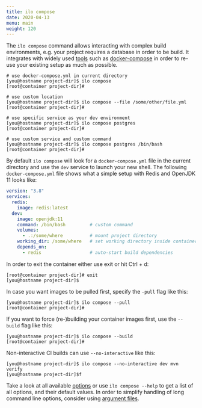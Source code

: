 ```yaml
---
title: ilo compose
date: 2020-04-13
menu: main
weight: 120
---
```


The `ilo compose` command allows interacting with complex build environments, e.g. your project requires a database in order to be build. It integrates with widely used [tools](./runtimes) such as [docker-compose](https://docs.docker.com/compose/) in order to re-use your existing setup as much as possible.

```console
# use docker-compose.yml in current directory
[you@hostname project-dir]$ ilo compose
[root@container project-dir]#

# use custom location
[you@hostname project-dir]$ ilo compose --file /some/other/file.yml
[root@container project-dir]#

# use specific service as your dev environment
[you@hostname project-dir]$ ilo compose postgres
[root@container project-dir]#

# use custom service and custom command
[you@hostname project-dir]$ ilo compose postgres /bin/bash
[root@container project-dir]#
```

By default `ilo compose` will look for a `docker-compose.yml` file in the current directory and use the `dev` service to launch your new shell. The following `docker-compose.yml` file shows what a simple setup with Redis and OpenJDK 11 looks like:

```yaml
version: "3.8"
services:
  redis:
    image: redis:latest
  dev:
    image: openjdk:11
    command: /bin/bash         # custom command
    volumes:
      - .:/some/where          # mount project directory
    working_dir: /some/where   # set working directory inside container
    depends_on:
      - redis                  # auto-start build dependencies
```

In order to exit the container either use exit or hit Ctrl + d:

```console
[root@container project-dir]# exit
[you@hostname project-dir]$
```

In case you want images to be pulled first, specify the `-pull` flag like this:

```console
[you@hostname project-dir]$ ilo compose --pull
[root@container project-dir]#
```

If you want to force (re-)building your container images first, use the `--build` flag like this:

```console
[you@hostname project-dir]$ ilo compose --build
[root@container project-dir]#
```

Non-interactive CI builds can use `--no-interactive` like this:

```console
[you@hostname project-dir]$ ilo compose --no-interactive dev mvn verify
[you@hostname project-dir]$f
```

Take a look at all available [options](./options) or use `ilo compose --help` to get a list of all options, and their default values. In order to simplify handling of long command line options, consider using [argument files](../usage/argument-files).
